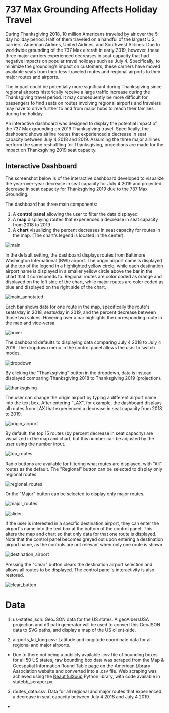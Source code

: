 737 Max Grounding Affects Holiday Travel
=========================

During Thanksgiving 2018, 10 million Americans traveled by air over the 5-day holiday period. Half of them traveled on a handful of the largest U.S. carriers: American Airlines, United Airlines, and Southwest Airlines. Due to worldwide grounding of the 737 Max aircraft in early 2019, however, these three major carriers experienced decreases in seat capacity that had negative impacts on popular travel holidays such as July 4. Specifically, to minimize the grounding’s impact on customers, these carriers have moved available seats from their less-traveled routes and regional airports to their major routes and airports. 

The impact could be potentially more significant during Thanksgiving since regional airports historically receive a large traffic increase during the Thanksgiving travel period. It may consequently be more difficult for passengers to find seats on routes involving regional airports and travelers may have to drive further to and from major hubs to reach their families during the holiday.

An interactive dashboard was designed to display the potential impact of the 737 Max grounding on 2019 Thanksgiving travel. Specifically, the dashboard shows airline routes that experienced a decrease in seat capacity between July 4 2018 and 2019. Assuming the three major airlines perform the same reshuffling for Thanksgiving, projections are made for the impact on Thanksgiving 2019 seat capacity. 

Interactive Dashboard
-------------------------

The screenshot below is of the interactive dashboard developed to visualize the year-over-year decrease in seat capacity for July 4 2019 and projected decrease in seat capacity for Thanksgiving 2019 due to the 737 Max Grounding.

The dashboard has three main components: 
1. A **control panel** allowing the user to filter the data displayed
2. A **map** displaying routes that experienced a decrease in seat capacity from 2018 to 2019
3. A **chart** visualizing the percent decreases in seat capacity for routes in the map. (The chart's legend is located in the center).

![main](https://github.com/cchinchristopherj/Holiday-Travel-737-Max/blob/master/screenshots/main.png)

In the default setting, the dashboard displays routes from Baltimore Washington International (BWI) airport. The origin airport name is displayed at the top of the legend in a highlighted yellow circle, while each destination airport name is displayed in a smaller yellow circle above the bar in the chart that it corresponds to. Regional routes are color coded as orange and displayed on the left side of the chart, while major routes are color coded as blue and displayed on the right side of the chart.

![main_annotated](https://github.com/cchinchristopherj/Holiday-Travel-737-Max/blob/master/screenshots/main_annotated.png)

Each bar shows data for one route in the map, specifically the route's seats/day in 2018, seats/day in 2019, and the percent decrease between those two values. Hovering over a bar highlights the corresponding route in the map and vice-versa. 

![hover](https://github.com/cchinchristopherj/Holiday-Travel-737-Max/blob/master/screenshots/hover.png)

The dashboard defaults to displaying data comparing July 4 2018 to July 4 2019. The dropdown menu in the control panel allows the user to switch modes.

![dropdown](https://github.com/cchinchristopherj/Holiday-Travel-737-Max/blob/master/screenshots/dropdown.png)

By clicking the "Thanksgiving" button in the dropdown, data is instead displayed comparing Thanksgiving 2018 to Thanksgiving 2019 (projection). 

![thanksgiving](https://github.com/cchinchristopherj/Holiday-Travel-737-Max/blob/master/screenshots/thanksgiving.png)

The user can change the origin airport by typing a different airport name into the text box. After entering "LAX", for example, the dashboard displays all routes from LAX that experienced a decrease in seat capacity from 2018 to 2019. 

![origin_airport](https://github.com/cchinchristopherj/Holiday-Travel-737-Max/blob/master/screenshots/origin_airport.png)

By default, the top 15 routes (by percent decrease in seat capacity) are visualized in the map and chart, but this number can be adjusted by the user using the number input.

![top_routes](https://github.com/cchinchristopherj/Holiday-Travel-737-Max/blob/master/screenshots/top_routes.png)

Radio buttons are available for filtering what routes are displayed, with "All" routes as the default. The "Regional" button can be selected to display only regional routes.

![regional_routes](https://github.com/cchinchristopherj/Holiday-Travel-737-Max/blob/master/screenshots/regional_routes.png)

Or the "Major" button can be selected to display only major routes.

![major_routes](https://github.com/cchinchristopherj/Holiday-Travel-737-Max/blob/master/screenshots/major_routes.png)

![slider](https://github.com/cchinchristopherj/Holiday-Travel-737-Max/blob/master/screenshots/slider.png)

If the user is interested in a specific destination airport, they can enter the airport's name into the text box at the bottom of the control panel. This alters the map and chart so that only data for that one route is displayed. Note that the control panel becomes greyed out upon entering a destination airport name, as the controls are not relevant when only one route is shown. 

![destination_airport](https://github.com/cchinchristopherj/Holiday-Travel-737-Max/blob/master/screenshots/destination_airport.png)

Pressing the "Clear" button clears the destination airport selection and allows all routes to be displayed. The control panel's interactivity is also restored. 

![clear_button](https://github.com/cchinchristopherj/Holiday-Travel-737-Max/blob/master/screenshots/clear_button.png)

Data
=========================

1. us-states.json: GeoJSON data for the US states. A geoAlbersUSA projection and d3 path generator will be used to convert this GeoJSON data to SVG paths, and display a map of the US client-side. 

2. airports_lat_long.csv: Latitude and longitude coordinate data for all regional and major airports. 
- Due to there not being a publicly available .csv file of bounding boxes for all 50 US states, raw bounding box data was scraped from the Map & Geospatial Information Round Table [page](http://www.ala.org/rt/magirt/publicationsab/usa) on the American Library Association website and converted into a .csv file. Web scraping was achieved using the [BeautifulSoup](https://www.crummy.com/software/BeautifulSoup/bs4/doc/) Python library, with code available in statebb_scraper.py.

3. routes_data.csv: Data for all regional and major routes that experienced a decrease in seat capacity between July 4 2018 and July 4 2019.
-
